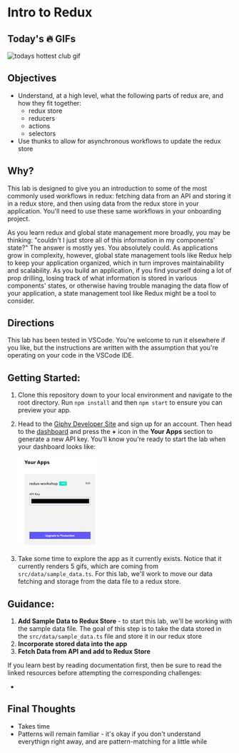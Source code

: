 # Intro to Redux

## Today's 🔥 GIFs

![todays hottest club gif](https://media.giphy.com/media/29LTG8tQpoEkIeOnIO/giphy.gif)

## Objectives

- Understand, at a high level, what the following parts of redux are, and how they fit together:
  - redux store
  - reducers
  - actions
  - selectors
- Use thunks to allow for asynchronous workflows to update the redux store

## Why?

This lab is designed to give you an introduction to some of the most commonly used workflows in redux: fetching data from an API and storing it in a redux store, and then using data from the redux store in your application. You'll need to use these same workflows in your onboarding project.

As you learn redux and global state management more broadly, you may be thinking: "couldn't I just store all of this information in my components' state?" The answer is mostly yes. You absolutely could. As applications grow in complexity, however, global state management tools like Redux help to keep your application organized, which in turn improves maintainability and scalability. As you build an application, if you find yourself doing a lot of prop drilling, losing track of what information is stored in various components' states, or otherwise having trouble managing the data flow of your application, a state management tool like Redux might be a tool to consider.

## Directions

This lab has been tested in VSCode. You're welcome to run it elsewhere if you like, but the instructions are written with the assumption that you're operating on your code in the VSCode IDE.

## Getting Started:

1. Clone this repository down to your local environment and navigate to the root directory. Run `npm install` and then `npm start` to ensure you can preview your app.
1. Head to the [Giphy Developer Site](https://developers.giphy.com) and sign up for an account. Then head to the [dashboard](https://developers.giphy.com/dashboard/) and press the **+** icon in the **Your Apps** section to generate a new API key. You'll know you're ready to start the lab when your dashboard looks like:

   ![api generated screenshot](api_key_generated.jpg)

1. Take some time to explore the app as it currently exists. Notice that it currently renders 5 gifs, which are coming from `src/data/sample_data.ts`. For this lab, we'll work to move our data fetching and storage from the data file to a redux store.

## Guidance:

1. **Add Sample Data to Redux Store** - to start this lab, we'll be working with the sample data file. The goal of this step is to take the data stored in the `src/data/sample_data.ts` file and store it in our redux store
1. **Incorporate stored data into the app**
1. **Fetch Data from API and add to Redux Store**

If you learn best by reading documentation first, then be sure to read the linked resources before attempting the corresponding challenges:

-

## Final Thoughts

- Takes time
- Patterns will remain familiar - it's okay if you don't understand everythign right away, and are pattern-matching for a little while
